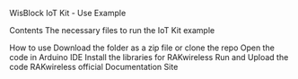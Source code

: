 WisBlock IoT Kit - Use Example

Contents
The necessary files to run the IoT Kit example

How to use
Download the folder as a zip file or clone the repo
Open the code in Arduino IDE
Install the libraries for RAKwireless
Run and Upload the code
RAKwireless official Documentation Site
